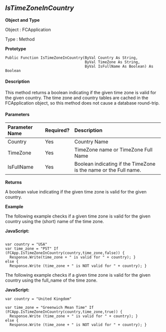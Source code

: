 _IsTimeZoneInCountry_
---------------------

**Object and Type**

Object : FCApplication

Type : Method

**Prototype**

```
Public Function IsTimeZoneInCountry(ByVal Country As String,
                                    ByVal TimeZone As String,
									ByVal IsFullName As Boolean) As Boolean
```

#### Description

This method returns a boolean indicating if the given time zone is valid for the given country. The time zone and country tables are cached in the FCApplication object, so this method does not cause a database round-trip.

#### Parameters

| Parameter Name | Required? | Description |
|:--- |:--- |:--- |
| Country | Yes | Country Name |
| TimeZone | Yes | TimeZone name or TimeZone Full Name |
| IsFullName | Yes | Boolean indicating if the TimeZone is the name or the Full name. |

**Returns**

A boolean value indicating if the given time zone is valid for the given country.

**Example**

The following example checks if a given time zone is valid for the given country using the (short) name of the time zone.

**JavaScript:**
```

var country = "USA"
var time_zone = "PST" If (FCApp.IsTimeZoneInCountry(country,time_zone,false)) {
  Response.Write(time_zone + " is valid for " + country); }
else {
  Response.Write (time_zone + " is NOT valid for " + country); }
```

The following example checks if a given time zone is valid for the given country using the full_name of the time zone.

**JavaScript:**
```
var country = "United Kingdom"

var time_zone = "Greenwich Mean Time" If (FCApp.IsTimeZoneInCountry(country,time_zone,true)) {
  Response.Write (time_zone + " is valid for " + country); }
else {
  Response.Write (time_zone + " is NOT valid for " + country); }
```